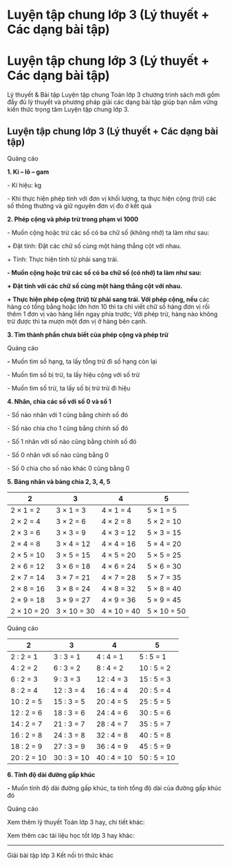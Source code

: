 # Luyện tập chung lớp 3 (Lý thuyết + Các dạng bài tập)

# Luyện tập chung lớp 3 (Lý thuyết + Các dạng bài tập)

Lý thuyết & Bài tập Luyện tập chung Toán lớp 3 chương trình sách mới gồm đầy đủ lý thuyết và phương pháp giải các dạng bài tập giúp bạn nắm vững kiến thức trọng tâm Luyện tập chung lớp 3.

## Luyện tập chung lớp 3 (Lý thuyết + Các dạng bài tập)

Quảng cáo

**1\. Ki – lô – gam**

\- Kí hiệu: kg

\- Khi thực hiện phép tính với đơn vị khối lượng, ta thực hiện cộng (trừ) các số thông thường và giữ nguyên đơn vị đo ở kết quả

**2\. Phép cộng và phép trừ trong phạm vi 1000**

\- Muốn cộng hoặc trừ các số có ba chữ số (không nhớ) ta làm như sau:

\+ Đặt tính: Đặt các chữ số cùng một hàng thẳng cột với nhau.

\+ Tính: Thực hiện tính từ phải sang trái.

**\- Muốn cộng hoặc trừ các số có ba chữ số (có nhớ) ta làm như sau:**

**\+ Đặt tính với các chữ số cùng một hàng thẳng cột với nhau.**

**\+ Thực hiện phép cộng (trừ) từ phải sang trái. Với phép cộng, nếu** các hàng có tổng bằng hoặc lớn hơn 10 thì ta chỉ viết chữ số hàng đơn vị rồi thêm 1 đơn vị vào hàng liền ngay phía trước; Với phép trừ, hàng nào không trừ được thì ta mượn một đơn vị ở hàng bên cạnh.

**3\. Tìm thành phần chưa biết của phép cộng và phép trừ**

Quảng cáo

**-** Muốn tìm số hạng, ta lấy tổng trừ đi số hạng còn lại

\- Muốn tìm số bị trừ, ta lấy hiệu cộng với số trừ

\- Muốn tìm số trừ, ta lấy số bị trừ trừ đi hiệu

**4\. Nhân, chia các số với số 0 và số 1**

\- Số nào nhân với 1 cũng bằng chính số đó

\- Số nào chia cho 1 cũng bằng chính số đó

\- Số 1 nhân với số nào cũng bằng chính số đó

\- Số 0 nhân với số nào cũng bằng 0

\- Số 0 chia cho số nào khác 0 cũng bằng 0

**5\. Bảng nhân và bảng chia 2, 3, 4, 5**

**2** |  **3** |  **4** |  **5**  
---|---|---|---  
2 × 1 = 2 |  3 × 1 = 3 |  4 × 1 = 4 |  5 × 1 = 5  
2 × 2 = 4 |  3 × 2 = 6 |  4 × 2 = 8  |  5 × 2 = 10  
2 × 3 = 6 |  3 × 3 = 9 |  4 × 3 = 12 |  5 × 3 = 15  
2 × 4 = 8 |  3 × 4 = 12 |  4 × 4 = 16 |  5 × 4 = 20  
2 × 5 = 10 |  3 × 5 = 15 |  4 × 5 = 20 |  5 × 5 = 25  
2 × 6 = 12 |  3 × 6 = 18 |  4 × 6 = 24 |  5 × 6 = 30  
2 × 7 = 14 |  3 × 7 = 21 |  4 × 7 = 28 |  5 × 7 = 35  
2 × 8 = 16 |  3 × 8 = 24 |  4 × 8 = 32 |  5 × 8 = 40  
2 × 9 = 18 |  3 × 9 = 27 |  4 × 9 = 36 |  5 × 9 = 45  
2 × 10 = 20 |  3 × 10 = 30 |  4 × 10 = 40 |  5 × 10 = 50  
  
Quảng cáo

**2** |  **3** |  **4** |  **5**  
---|---|---|---  
2 : 2 = 1 |  3 : 3 = 1 |  4 : 4 = 1 |  5 : 5 = 1  
4 : 2 = 2 |  6 : 3 = 2 |  8 : 4 = 2 |  10 : 5 = 2  
6 : 2 = 3 |  9 : 3 = 3 |  12 : 4 = 3 |  15 : 5 = 3  
8 : 2 = 4 |  12 : 3 = 4 |  16 : 4 = 4 |  20 : 5 = 4  
10 : 2 = 5 |  15 : 3 = 5 |  20 : 4 = 5 |  25 : 5 = 5  
12 : 2 = 6 |  18 : 3 = 6 |  24 : 4 = 6 |  30 : 5 = 6  
14 : 2 = 7 |  21 : 3 = 7 |  28 : 4 = 7 |  35 : 5 = 7  
16 : 2 = 8 |  24 : 3 = 8 |  32 : 4 = 8 |  40 : 5 = 8  
18 : 2 = 9 |  27 : 3 = 9 |  36 : 4 = 9 |  45 : 5 = 9  
20 : 2 = 10 |  30 : 3 = 10 |  40 : 4 = 10 |  50 : 5 = 10  
  
**6\. Tính độ dài đường gấp khúc**

**-** Muốn tính độ dài đường gấp khúc, ta tính tổng độ dài của đường gấp khúc đó

Quảng cáo

Xem thêm lý thuyết Toán lớp 3 hay, chi tiết khác:

Xem thêm các tài liệu học tốt lớp 3 hay khác:

* * *

Giải bài tập lớp 3 Kết nối tri thức khác
